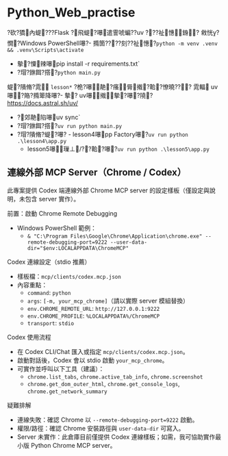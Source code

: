 ﻿# Python_Web_practise

?砍?獢內蝭???Flask ?飛蝭?嚗遣霅唬蝙??uv ???祉憓銵?
敹恍?憪?Windows PowerShell嚗?- 撱箇????刻??祉憓?`python -m venv .venv && .venv\Scripts\activate`
- 摰?憟辣嚗pip install -r requirements.txt`
- ?瑁?銝餌?撘?`python main.py`

蝭?隤脩?雿 `lesson*` ?桅?嚗靘?瘙脣撠?鞈?憭曉???
雿輻 uv嚗?賂?撱箄降嚗?- 摰? uv嚗撠摰?嚗?隢? https://docs.astral.sh/uv/
- ?郊靘陷嚗uv sync`
- ?瑁?銝餌?撘?`uv run python main.py`
- ?瑁?隤脩?蝭?嚗?  - lesson4嚗pp Factory嚗?`uv run python .\lesson4\app.py`
  - lesson5嚗璅⊥/??鞈?嚗?`uv run python .\lesson5\app.py`

## 連線外部 MCP Server（Chrome / Codex）

此專案提供 Codex 端連線外部 Chrome MCP server 的設定樣板（僅設定與說明，未包含 server 實作）。

前置：啟動 Chrome Remote Debugging
- Windows PowerShell 範例：
  - `& "C:\Program Files\Google\Chrome\Application\chrome.exe" --remote-debugging-port=9222 --user-data-dir="$env:LOCALAPPDATA\ChromeMCP"`

Codex 連線設定（stdio 推薦）
- 樣板檔：`mcp/clients/codex.mcp.json`
- 內容重點：
  - `command`: `python`
  - `args`: `[-m, your_mcp_chrome]`（請以實際 server 模組替換）
  - `env.CHROME_REMOTE_URL`: `http://127.0.0.1:9222`
  - `env.CHROME_PROFILE`: `%LOCALAPPDATA%/ChromeMCP`
  - `transport`: `stdio`

Codex 使用流程
- 在 Codex CLI/Chat 匯入或指定 `mcp/clients/codex.mcp.json`。
- 啟動對話後，Codex 會以 stdio 啟動 `your_mcp_chrome`。
- 可實作並呼叫以下工具（建議）：
  - `chrome.list_tabs`, `chrome.active_tab_info`, `chrome.screenshot`
  - `chrome.get_dom_outer_html`, `chrome.get_console_logs`, `chrome.get_network_summary`

疑難排解
- 連線失敗：確認 Chrome 以 `--remote-debugging-port=9222` 啟動。
- 權限/路徑：確認 Chrome 安裝路徑與 `user-data-dir` 可寫入。
- Server 未實作：此倉庫目前僅提供 Codex 連線樣板；如需，我可協助實作最小版 Python Chrome MCP server。
